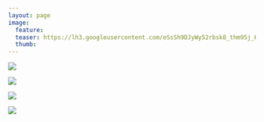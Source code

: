 ```yaml
---
layout: page
image:
  feature:
  teaser: https://lh3.googleusercontent.com/eSsSh9DJyWy52rbsk8_thm95j_KtArrnGNVWlYRH6QI=w245
  thumb:
---
```


[![](https://lh3.googleusercontent.com/yb2nh8LmhY3NKQh3I60VhQbzEIdh-MqeXkTeEnMtmjQ=w800)](https://lh3.googleusercontent.com/yb2nh8LmhY3NKQh3I60VhQbzEIdh-MqeXkTeEnMtmjQ=s0)

[![](https://lh3.googleusercontent.com/kk29SyBE4eTWLKbwW4g9WNHSOl4q358T5pyjDvBhoE0=w800)](https://lh3.googleusercontent.com/kk29SyBE4eTWLKbwW4g9WNHSOl4q358T5pyjDvBhoE0=s0)

[![](https://lh3.googleusercontent.com/BDsYpEKdqvDKl-MJ39W8TN1pQ_3jthg6NYy6BlDHSeY=w800)](https://lh3.googleusercontent.com/BDsYpEKdqvDKl-MJ39W8TN1pQ_3jthg6NYy6BlDHSeY=s0)

[![](https://lh3.googleusercontent.com/dGawor5DPhxxupRSONnHPrB4NSr-YC8OMCueNu6sclE=w800)](https://lh3.googleusercontent.com/dGawor5DPhxxupRSONnHPrB4NSr-YC8OMCueNu6sclE=s0)

